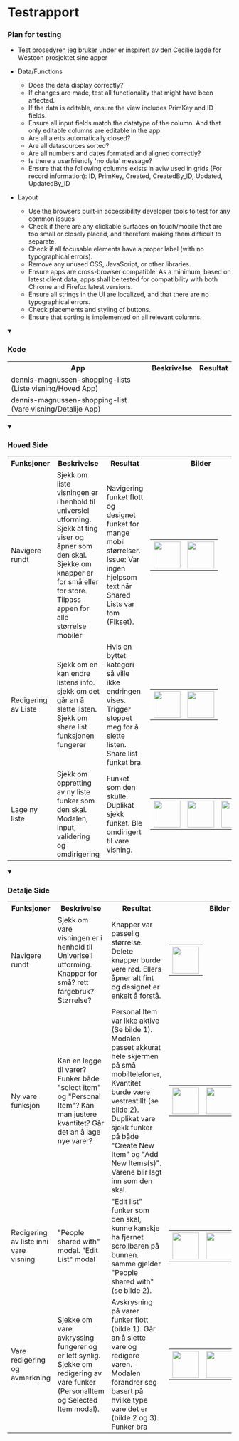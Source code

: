 # Testrapport

### Plan for testing
- Test prosedyren jeg bruker under er inspirert av den Cecilie lagde for Westcon prosjektet sine apper
- Data/Functions
  - Does the data display correctly?
  - If changes are made, test all functionality that might have been affected.
  - If the data is editable, ensure the view includes PrimKey and ID fields.
  - Ensure all input fields match the datatype of the column. And that only editable columns are editable in the app.
  - Are all alerts automatically closed?
  - Are all datasources sorted?
  - Are all numbers and dates formated and aligned correctly?
  - Is there a userfriendly 'no data' message?
  - Ensure that the following columns exists in aviw used in grids (For record information): ID, PrimKey, Created, CreatedBy_ID, Updated, UpdatedBy_ID

- Layout
  - Use the browsers built-in accessibility developer tools to test for any common issues
  - Check if there are any clickable surfaces on touch/mobile that are too small or closely placed, and therefore making them difficult to separate.
  - Check if all focusable elements have a proper label (with no typographical errors).
  - Remove any unused CSS, JavaScript, or other libraries.
  - Ensure apps are cross-browser compatible. As a minimum, based on latest client data, apps shall be tested for compatibility with both Chrome and Firefox latest versions.
  - Ensure all strings in the UI are localized, and that there are no typographical errors.
  - Check placements and styling of buttons.
  - Ensure that sorting is implemented on all relevant columns.

<details open>
  <summary><h3>Kode</h3></summary>

  <table>
    <tr>
      <th>App</th>
      <th>Beskrivelse</th>
      <th>Resultat</th>
    </tr>
    <tr>
      <td>dennis-magnussen-shopping-lists (Liste visning/Hoved App)</td>
      <td></td>
      <td></td>
    </tr>
    <tr>
      <td>dennis-magnussen-shopping-list (Vare visning/Detalije App)</td>
      <td></td>
      <td></td>
    </tr>
  </table>
</details>
<details open>
  <summary><h3>Hoved Side</h3></summary>

<table>
    <tr>
      <th>Funksjoner</th>
      <th>Beskrivelse</th>
      <th>Resultat</th>
      <th>Bilder</th>
    </tr>
    <tr>
      <td>Navigere rundt</td>
      <td>Sjekk om liste visningen er i henhold til universiel utforming. Sjekk at ting viser og åpner som den skal. Sjekke om knapper er for små eller for store. Tilpass appen for alle størrelse mobiler</td>
      <td>Navigering funket flott og designet funket for mange mobil størrelser. <br> Issue: Var ingen hjelpsom text når Shared Lists var tom (Fikset).</td>
      <td> 
        <table>
          <th><img src="https://github.com/DennisMag/Pr-ve-Fagpr-ve/assets/108458368/9dd2b8fa-289d-4d1d-9bdf-798c2791b7af" width="60" /></th>
          <th><img src="https://github.com/DennisMag/Pr-ve-Fagpr-ve/assets/108458368/319bd0fd-9419-4dfb-b784-567c8eb14b0e" width="60" /></th>
        </table>
      </td>
    </tr>
    <tr>
      <td>Redigering av Liste</td>
      <td>Sjekk om en kan endre listens info. sjekk om det går an å slette listen. Sjekk om share list funksjonen fungerer</td>
      <td>Hvis en byttet kategori så ville ikke endringen vises. Trigger stoppet meg for å slette listen. Share list funket bra.</td>
      <td> 
        <table>
          <th><img src="https://github.com/DennisMag/Pr-ve-Fagpr-ve/assets/108458368/b5f50efb-4565-4f67-aae7-5e8c0faea1fe" width="60" /></th>
          <th><img src="https://github.com/DennisMag/Pr-ve-Fagpr-ve/assets/108458368/74112c6c-1dd7-4683-8a49-53b5e4bd9b35" width="60" /></th>
        </table>
      </td>
    </tr>
    <tr>
      <td>Lage ny liste</td>
      <td>Sjekk om oppretting av ny liste funker som den skal. Modalen, Input, validering og omdirigering</td>
      <td>Funket som den skulle. Duplikat sjekk funket. Ble omdirigert til vare visning.</td>
      <td> 
        <table>
          <th><img src="https://github.com/DennisMag/Pr-ve-Fagpr-ve/assets/108458368/4d8b6e5f-6958-41a0-931e-b365397b2ed9" width="60" /></th>
          <th><img src="https://github.com/DennisMag/Pr-ve-Fagpr-ve/assets/108458368/d9f553bb-f381-4e79-80de-ac330a442952" width="60" /></th>
          <th><img src="https://github.com/DennisMag/Pr-ve-Fagpr-ve/assets/108458368/19730810-0daa-4088-8240-392f027bb483" width="60" /></th>
        </table>
      </td>
    </tr>
</table>
</details>

<details open>
  <summary>
    <h3>Detalje Side</h3>
  </summary>

<table>
    <tr>
      <th>Funksjoner</th>
      <th>Beskrivelse</th>
      <th>Resultat</th>
      <th>Bilder</th>
    </tr>
    <tr>
      <td>Navigere rundt</td>
      <td>Sjekk om vare visningen er i henhold til Univerisell utforming. Knapper for små? rett fargebruk? Størrelse?</td>
      <td>Knapper var passelig størrelse. Delete knapper burde vere rød. Ellers åpner alt fint og designet er enkelt å forstå.</td>
      <td> 
        <table>
          <th><img src="https://github.com/DennisMag/Pr-ve-Fagpr-ve/assets/108458368/ec702b4e-e0ae-4688-ad26-b2b545fffd81" width="60" /></th>
        </table>
      </td>
    </tr>
    <tr>
      <td>Ny vare funksjon</td>
      <td>Kan en legge til varer? Funker både "select item" og "Personal Item"? Kan man justere kvantitet? Går det an å lage nye varer?</td>
      <td>Personal Item var ikke aktive (Se bilde 1). Modalen passet akkurat hele skjermen på små mobiltelefoner, Kvantitet burde være vestrestillt (se bilde 2). Duplikat vare sjekk funker på både "Create New Item" og "Add New Items(s)". Varene blir lagt inn som den skal.</td>
      <td> 
        <table>
          <th><img src="https://github.com/DennisMag/Pr-ve-Fagpr-ve/assets/108458368/7d3f861d-23ff-4b81-9a58-e38cc650dee5" width="60" /></th>
          <th><img src="https://github.com/DennisMag/Pr-ve-Fagpr-ve/assets/108458368/0ea4f61f-ac24-475a-a9c4-57662e7c0b83" width="60" /></th>
        </table>
      </td>
    </tr>
    <tr>
      <td>Redigering av liste inni vare visning</td>
      <td>"People shared with" modal. "Edit List" modal</td>
      <td>"Edit list" funker som den skal, kunne kanskje ha fjernet scrollbaren på bunnen. samme gjelder "People shared with" (se bilde 2).</td>
      <td> 
        <table>
          <th><img src="https://github.com/DennisMag/Pr-ve-Fagpr-ve/assets/108458368/ed3f79a1-27c3-4780-bc36-b59ec82f805a" width="60" /></th>
          <th><img src="https://github.com/DennisMag/Pr-ve-Fagpr-ve/assets/108458368/ffa0a464-6586-4b0c-87b9-36ed27ffb003" width="60" /></th>
        </table>
      </td>
    </tr>
    <tr>
      <td>Vare redigering og avmerkning</td>
      <td>Sjekke om vare avkryssing fungerer og er lett synlig. Sjekke om redigering av vare funker (PersonalItem og Selected Item modal). </td>
      <td>Avskrysning på varer funker flott (bilde 1). Går an å slette vare og redigere varen. Modalen forandrer seg basert på hvilke type vare det er (bilde 2 og 3). Funker bra</td>
      <td> 
        <table>
          <th><img src="https://github.com/DennisMag/Pr-ve-Fagpr-ve/assets/108458368/57c64a3f-6d46-4ec6-b15a-646f2f7d7ed9" width="60" /></th>
          <th><img src="https://github.com/DennisMag/Pr-ve-Fagpr-ve/assets/108458368/0331a94d-f579-48c1-9f69-dc60ab6a4aff" width="60" /></th>
          <th><img src="https://github.com/DennisMag/Pr-ve-Fagpr-ve/assets/108458368/82739d3e-edea-4fa2-9cdf-0ae496548179" width="60" /></th>
        </table>
      </td>
    </tr>
</table>
</details>
